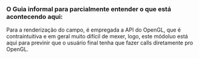 ### O Guia informal para parcialmente entender o que está acontecendo aqui:

Para a renderização do campo, é empregada a API do OpenGL, que é contraintuitiva e em geral muito difícil de mexer, logo, este módoluo está aqui para previnir que o usuário final tenha que fazer calls diretamente pro OpenGL.

